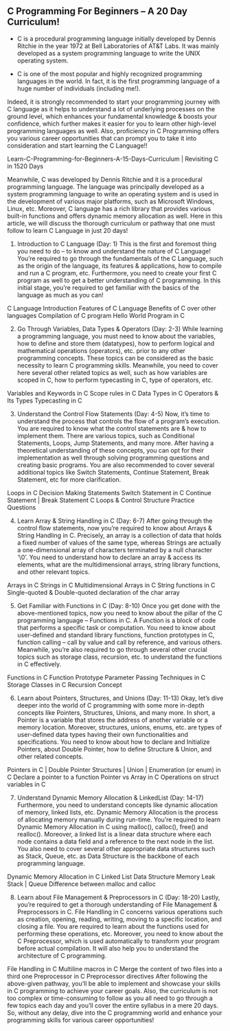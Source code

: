 ## C Programming For Beginners – A 20 Day Curriculum!

- C is a procedural programming language initially developed by Dennis Ritchie in the year 1972 at Bell Laboratories of AT&T Labs. It was mainly developed as a system programming language to write the UNIX operating system.

- C is one of the most popular and highly recognized programming languages in the world. In fact, it is the first programming language of a huge number of individuals (including me!). 

Indeed, it is strongly recommended to start your programming journey with C language as it helps to understand a lot of underlying processes on the ground level, which enhances your fundamental knowledge & boosts your confidence, which further makes it easier for you to learn other high-level programming languages as well. Also, proficiency in C Programming offers you various career opportunities that can prompt you to take it into consideration and start learning the C Language!! 

 

Learn-C-Programming-for-Beginners-A-15-Days-Curriculum | Revisiting C in 1520 Days

Meanwhile, C was developed by Dennis Ritchie and it is a procedural programming language. The language was principally developed as a system programming language to write an operating system and is used in the development of various major platforms, such as Microsoft Windows, Linux, etc. Moreover, C language has a rich library that provides various built-in functions and offers dynamic memory allocation as well. Here in this article, we will discuss the thorough curriculum or pathway that one must follow to learn C Language in just 20 days! 

 


1. Introduction to C Language (Day: 1)
This is the first and foremost thing you need to do – to know and understand the nature of C Language! You’re required to go through the fundamentals of the C Language, such as the origin of the language, its features & applications, how to compile and run a C program, etc. Furthermore, you need to create your first C program as well to get a better understanding of C programming. In this initial stage, you’re required to get familiar with the basics of the language as much as you can! 

 

C Language Introduction
Features of C Language
Benefits of C over other languages
Compilation of C program
Hello World Program in C
 

2. Go Through Variables, Data Types & Operators (Day: 2-3)
While learning a programming language, you must need to know about the variables, how to define and store them (datatypes), how to perform logical and mathematical operations (operators), etc. prior to any other programming concepts. These topics can be considered as the basic necessity to learn C programming skills. Meanwhile, you need to cover here several other related topics as well, such as how variables are scoped in C, how to perform typecasting in C, type of operators, etc. 

 

Variables and Keywords in C
Scope rules in C
Data Types in C
Operators & Its Types
Typecasting in C
 

3. Understand the Control Flow Statements (Day: 4-5)
Now, it’s time to understand the process that controls the flow of a program’s execution. You are required to know what the control statements are & how to implement them. There are various topics, such as Conditional Statements, Loops, Jump Statements, and many more. After having a theoretical understanding of these concepts, you can opt for their implementation as well through solving programming questions and creating basic programs. You are also recommended to cover several additional topics like Switch Statements, Continue Statement, Break Statement, etc for more clarification. 

 

Loops in C
Decision Making Statements
Switch Statement in C
Continue Statement | Break Statement
C Loops & Control Structure Practice Questions
 

4. Learn Array & String Handling in C (Day: 6-7)
After going through the control flow statements, now you’re required to know about Arrays & String Handling in C. Precisely, an array is a collection of data that holds a fixed number of values of the same type, whereas Strings are actually a one-dimensional array of characters terminated by a null character ‘\0’. You need to understand how to declare an array & access its elements, what are the multidimensional arrays, string library functions, and other relevant topics. 

 

Arrays in C
Strings in C
Multidimensional Arrays in C
String functions in C
Single-quoted & Double-quoted declaration of the char array
 

5. Get Familiar with Functions in C (Day: 8-10)
Once you get done with the above-mentioned topics, now you need to know about the pillar of the C programming language – Functions in C. A Function is a block of code that performs a specific task or computation. You need to know about user-defined and standard library functions, function prototypes in C, function calling – call by value and call by reference, and various others. Meanwhile, you’re also required to go through several other crucial topics such as storage class, recursion, etc. to understand the functions in C effectively. 

 

Functions in C
Function Prototype
Parameter Passing Techniques in C
Storage Classes in C
Recursion Concept
 

6. Learn about Pointers, Structures, and Unions (Day: 11-13)
Okay, let’s dive deeper into the world of C programming with some more in-depth concepts like Pointers, Structures, Unions, and many more. In short, a Pointer is a variable that stores the address of another variable or a memory location. Moreover, structures, unions, enums, etc. are types of user-defined data types having their own functionalities and specifications. You need to know about how to declare and Initialize Pointers, about Double Pointer, how to define Structure & Union, and other related concepts. 

 

Pointers in C | Double Pointer
Structures | Union | Enumeration (or enum) in C
Declare a pointer to a function
Pointer vs Array in C
Operations on struct variables in C
 

7. Understand Dynamic Memory Allocation & LinkedList (Day: 14-17)
Furthermore, you need to understand concepts like dynamic allocation of memory, linked lists, etc. Dynamic Memory Allocation is the process of allocating memory manually during run-time. You’re required to learn Dynamic Memory Allocation in C using malloc(), calloc(), free() and realloc(). Moreover, a linked list is a linear data structure where each node contains a data field and a reference to the next node in the list. You also need to cover several other appropriate data structures such as Stack, Queue, etc. as Data Structure is the backbone of each programming language. 

 

Dynamic Memory Allocation in C
Linked List Data Structure
Memory Leak
Stack | Queue
Difference between malloc and calloc
 

8. Learn about File Management & Preprocessors in C (Day: 18-20)
Lastly, you’re required to get a thorough understanding of File Management & Preprocessors in C. File Handling in C concerns various operations such as creation, opening, reading, writing, moving to a specific location, and closing a file. You are required to learn about the functions used for performing these operations, etc. Moreover, you need to know about the C Preprocessor, which is used automatically to transform your program before actual compilation. It will also help you to understand the architecture of C programming. 

 

File Handling in C
Multiline macros in C
Merge the content of two files into a third one
Preprocessor in C
Preprocessor directives
After following the above-given pathway, you’ll be able to implement and showcase your skills in C programming to achieve your career goals. Also, the curriculum is not too complex or time-consuming to follow as you all need to go through a few topics each day and you’ll cover the entire syllabus in a mere 20 days. So, without any delay, dive into the C programming world and enhance your programming skills for various career opportunities!
 